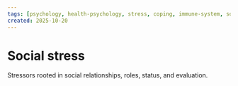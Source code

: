 ```yaml
---
tags: [psychology, health-psychology, stress, coping, immune-system, social-support, personality]
created: 2025-10-20
---
```

# Social stress

Stressors rooted in social relationships, roles, status, and evaluation.
